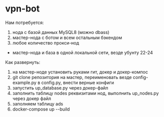 # vpn-bot

Нам потребуется:

1) нода с базой данных MySQL8 (можно dbass)
2) мастер-нода с ботом и всем остальным бэкендом
3) любое количество прокси-нод

- мастер-нода и база в одной локальной сети, везде убунту 22-24

Как развернуть:

1) на мастер-ноде установить руками гит, докер и докер-компос
2) git clone репозитория на мастер, переименовать везде config-example.py в config.py, внести верные конфиги
3) запустить up_database.py через докер-файл
4) заполнить таблицу nodes реквизитами нод, выполнить up_nodes.py через докер файл
5) заполняем таблицу ads
6) docker-compose up --build


